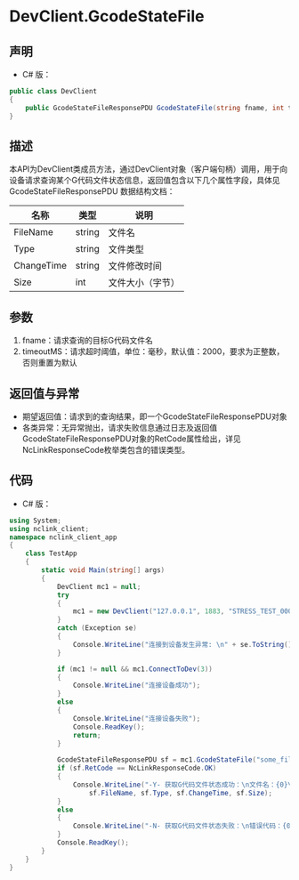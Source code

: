 # DevClient.GcodeStateFile

## 声明
- C# 版：

``` C#
public class DevClient
{
    public GcodeStateFileResponsePDU GcodeStateFile(string fname, int timeoutMS = DefaultTimeOutMS);
}
```

## 描述
本API为DevClient类成员方法，通过DevClient对象（客户端句柄）调用，用于向设备请求查询某个G代码文件状态信息，返回值包含以下几个属性字段，具体见 GcodeStateFileResponsePDU 数据结构文档：

| 名称 | 类型 | 说明 |
| --- | --- | --- |
| FileName | string | 文件名 |
| Type | string | 文件类型 |
| ChangeTime  | string | 文件修改时间 |
| Size | int | 文件大小（字节） |

## 参数
1. fname：请求查询的目标G代码文件名
2. timeoutMS：请求超时阈值，单位：毫秒，默认值：2000，要求为正整数，否则重置为默认

## 返回值与异常
- 期望返回值：请求到的查询结果，即一个GcodeStateFileResponsePDU对象
- 各类异常：无异常抛出，请求失败信息通过日志及返回值GcodeStateFileResponsePDU对象的RetCode属性给出，详见NcLinkResponseCode枚举类包含的错误类型。

## 代码
- C# 版：

``` c#
using System;
using nclink_client;
namespace nclink_client_app
{
    class TestApp
    {
        static void Main(string[] args)
        {
            DevClient mc1 = null;
            try
            {
                mc1 = new DevClient("127.0.0.1", 1883, "STRESS_TEST_00001", false);
            }
            catch (Exception se)
            {
                Console.WriteLine("连接到设备发生异常: \n" + se.ToString());
            }

            if (mc1 != null && mc1.ConnectToDev(3))
            {
                Console.WriteLine("连接设备成功");
            }
            else
            {
                Console.WriteLine("连接设备失败");
                Console.ReadKey();
                return;
            }
            
            GcodeStateFileResponsePDU sf = mc1.GcodeStateFile("some_file_name", 2000);
            if (sf.RetCode == NcLinkResponseCode.OK)
            {
                Console.WriteLine("-Y- 获取G代码文件状态成功：\n文件名：{0}\n文件类型：{1}\n文件修改时间：{2}\n文件大小：{3}",
                    sf.FileName, sf.Type, sf.ChangeTime, sf.Size); 
            }
            else
            {
                Console.WriteLine("-N- 获取G代码文件状态失败：\n错误代码：{0}", sf.RetCode);
            }
            Console.ReadKey();
        }
    }
}
```

